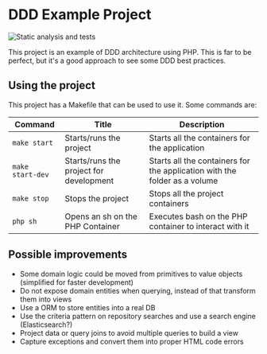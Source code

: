 # DDD Example Project

![Static analysis and tests](https://github.com/rogergros/ddd-example/actions/workflows/ci.yml/badge.svg)

This project is an example of DDD architecture using PHP. This is far to be perfect, but it's a good approach to see
some DDD best practices.

## Using the project

This project has a Makefile that can be used to use it. Some commands are:

|Command|Title|Description|
|---|---|---|
|`make start`|Starts/runs the project|Starts all the containers for the application|
|`make start-dev`|Starts/runs the project for development|Starts all the containers for the application with the folder as a volume|
|`make stop`|Stops the project|Stops all the project containers|
|`php sh`|Opens an sh on the PHP Container|Executes bash on the PHP container to interact with it|

## Possible improvements

* Some domain logic could be moved from primitives to value objects (simplified for faster development)
* Do not expose domain entities when querying, instead of that transform them into views
* Use a ORM to store entities into a real DB
* Use the criteria pattern on repository searches and use a search engine (Elasticsearch?)
* Project data or query joins to avoid multiple queries to build a view
* Capture exceptions and convert them into proper HTML code errors
